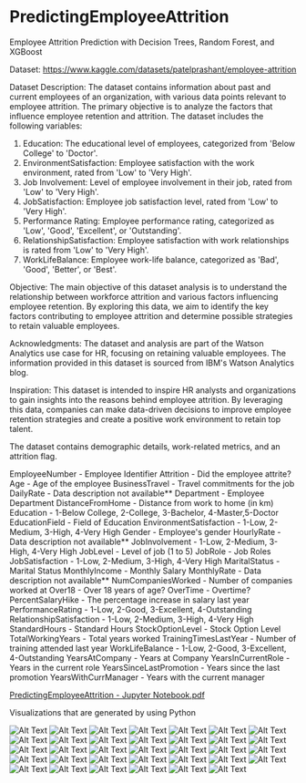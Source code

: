 ﻿# PredictingEmployeeAttrition

Employee Attrition Prediction with Decision Trees, Random Forest, and XGBoost

Dataset: https://www.kaggle.com/datasets/patelprashant/employee-attrition

Dataset Description:
The dataset contains information about past and current employees of an organization, with various data points relevant to employee attrition. The primary objective is to analyze the factors that influence employee retention and attrition. The dataset includes the following variables:

1. Education: The educational level of employees, categorized from 'Below College' to 'Doctor'.
2. EnvironmentSatisfaction: Employee satisfaction with the work environment, rated from 'Low' to 'Very High'.
3. Job Involvement: Level of employee involvement in their job, rated from 'Low' to 'Very High'.
4. JobSatisfaction: Employee job satisfaction level, rated from 'Low' to 'Very High'.
5. Performance Rating: Employee performance rating, categorized as 'Low', 'Good', 'Excellent', or 'Outstanding'.
6. RelationshipSatisfaction: Employee satisfaction with work relationships is rated from 'Low' to 'Very High'.
7. WorkLifeBalance: Employee work-life balance, categorized as 'Bad', 'Good', 'Better', or 'Best'.

Objective:
The main objective of this dataset analysis is to understand the relationship between workforce attrition and various factors influencing employee retention. By exploring this data, we aim to identify the key factors contributing to employee attrition and determine possible strategies to retain valuable employees.

Acknowledgments:
The dataset and analysis are part of the Watson Analytics use case for HR, focusing on retaining valuable employees. The information provided in this dataset is sourced from IBM's Watson Analytics blog.

Inspiration:
This dataset is intended to inspire HR analysts and organizations to gain insights into the reasons behind employee attrition. By leveraging this data, companies can make data-driven decisions to improve employee retention strategies and create a positive work environment to retain top talent.

The dataset contains demographic details, work-related metrics, and an attrition flag.

EmployeeNumber - Employee Identifier
Attrition - Did the employee attrite?
Age - Age of the employee
BusinessTravel - Travel commitments for the job
DailyRate - Data description not available**
Department - Employee Department
DistanceFromHome - Distance from work to home (in km)
Education - 1-Below College, 2-College, 3-Bachelor, 4-Master,5-Doctor
EducationField - Field of Education
EnvironmentSatisfaction - 1-Low, 2-Medium, 3-High, 4-Very High
Gender - Employee's gender
HourlyRate - Data description not available**
JobInvolvement - 1-Low, 2-Medium, 3-High, 4-Very High
JobLevel - Level of job (1 to 5)
JobRole - Job Roles
JobSatisfaction - 1-Low, 2-Medium, 3-High, 4-Very High
MaritalStatus - Marital Status
MonthlyIncome - Monthly Salary
MonthlyRate - Data description not available**
NumCompaniesWorked - Number of companies worked at
Over18 - Over 18 years of age?
OverTime - Overtime?
PercentSalaryHike - The percentage increase in salary last year
PerformanceRating - 1-Low, 2-Good, 3-Excellent, 4-Outstanding
RelationshipSatisfaction - 1-Low, 2-Medium, 3-High, 4-Very High
StandardHours - Standard Hours
StockOptionLevel - Stock Option Level
TotalWorkingYears - Total years worked
TrainingTimesLastYear - Number of training attended last year
WorkLifeBalance - 1-Low, 2-Good, 3-Excellent, 4-Outstanding
YearsAtCompany - Years at Company
YearsInCurrentRole - Years in the current role
YearsSinceLastPromotion - Years since the last promotion
YearsWithCurrManager - Years with the current manager

[PredictingEmployeeAttrition - Jupyter Notebook.pdf](https://github.com/NabidAlam/PredictingEmployeeAttrition/files/12235084/PredictingEmployeeAttrition.-.Jupyter.Notebook.pdf)

Visualizations that are generated by using Python

![Alt Text](https://github.com/NabidAlam/PredictingEmployeeAttrition/blob/main/PredictingEmployeeAttrition/output_5_0.png)
![Alt Text](https://github.com/NabidAlam/PredictingEmployeeAttrition/blob/main/PredictingEmployeeAttrition/output_6_0.png)
![Alt Text](https://github.com/NabidAlam/PredictingEmployeeAttrition/blob/main/PredictingEmployeeAttrition/output_10_0.png)
![Alt Text](https://github.com/NabidAlam/PredictingEmployeeAttrition/blob/main/PredictingEmployeeAttrition/output_12_0.png)
![Alt Text](https://github.com/NabidAlam/PredictingEmployeeAttrition/blob/main/PredictingEmployeeAttrition/output_13_0.png)
![Alt Text](https://github.com/NabidAlam/PredictingEmployeeAttrition/blob/main/PredictingEmployeeAttrition/output_14_0.png)
![Alt Text](https://github.com/NabidAlam/PredictingEmployeeAttrition/blob/main/PredictingEmployeeAttrition/output_15_0.png)
![Alt Text](https://github.com/NabidAlam/PredictingEmployeeAttrition/blob/main/PredictingEmployeeAttrition/output_21_0.png)
![Alt Text](https://github.com/NabidAlam/PredictingEmployeeAttrition/blob/main/PredictingEmployeeAttrition/output_31_0.png)
![Alt Text](https://github.com/NabidAlam/PredictingEmployeeAttrition/blob/main/PredictingEmployeeAttrition/output_33_0.png)
![Alt Text](https://github.com/NabidAlam/PredictingEmployeeAttrition/blob/main/PredictingEmployeeAttrition/output_34_1.png)
![Alt Text](https://github.com/NabidAlam/PredictingEmployeeAttrition/blob/main/PredictingEmployeeAttrition/output_35_1.png)
![Alt Text](https://github.com/NabidAlam/PredictingEmployeeAttrition/blob/main/PredictingEmployeeAttrition/output_36_1.png)
![Alt Text](https://github.com/NabidAlam/PredictingEmployeeAttrition/blob/main/PredictingEmployeeAttrition/output_41_0.png)
![Alt Text](https://github.com/NabidAlam/PredictingEmployeeAttrition/blob/main/PredictingEmployeeAttrition/output_42_0.png)
![Alt Text](https://github.com/NabidAlam/PredictingEmployeeAttrition/blob/main/PredictingEmployeeAttrition/output_43_1.png)
![Alt Text](https://github.com/NabidAlam/PredictingEmployeeAttrition/blob/main/PredictingEmployeeAttrition/output_44_1.png)
![Alt Text](https://github.com/NabidAlam/PredictingEmployeeAttrition/blob/main/PredictingEmployeeAttrition/output_45_1.png)
![Alt Text](https://github.com/NabidAlam/PredictingEmployeeAttrition/blob/main/PredictingEmployeeAttrition/output_50_1.png)
![Alt Text](https://github.com/NabidAlam/PredictingEmployeeAttrition/blob/main/PredictingEmployeeAttrition/output_51_1.png)
![Alt Text](https://github.com/NabidAlam/PredictingEmployeeAttrition/blob/main/PredictingEmployeeAttrition/output_52_1.png)
![Alt Text](https://github.com/NabidAlam/PredictingEmployeeAttrition/blob/main/PredictingEmployeeAttrition/output_62_0.png)
![Alt Text](https://github.com/NabidAlam/PredictingEmployeeAttrition/blob/main/PredictingEmployeeAttrition/output_63_1.png)
![Alt Text](https://github.com/NabidAlam/PredictingEmployeeAttrition/blob/main/PredictingEmployeeAttrition/output_64_0.png)
![Alt Text](https://github.com/NabidAlam/PredictingEmployeeAttrition/blob/main/PredictingEmployeeAttrition/output_67_0.png)
![Alt Text](https://github.com/NabidAlam/PredictingEmployeeAttrition/blob/main/PredictingEmployeeAttrition/output_68_1.png)
![Alt Text](https://github.com/NabidAlam/PredictingEmployeeAttrition/blob/main/PredictingEmployeeAttrition/output_69_0.png)
![Alt Text](https://github.com/NabidAlam/PredictingEmployeeAttrition/blob/main/PredictingEmployeeAttrition/output_72_1.png)
![Alt Text](https://github.com/NabidAlam/PredictingEmployeeAttrition/blob/main/PredictingEmployeeAttrition/output_73_0.png)
![Alt Text](https://github.com/NabidAlam/PredictingEmployeeAttrition/blob/main/PredictingEmployeeAttrition/output_76_0.png)
![Alt Text](https://github.com/NabidAlam/PredictingEmployeeAttrition/blob/main/PredictingEmployeeAttrition/output_79_1.png)
![Alt Text](https://github.com/NabidAlam/PredictingEmployeeAttrition/blob/main/PredictingEmployeeAttrition/output_79_3.png)
![Alt Text](https://github.com/NabidAlam/PredictingEmployeeAttrition/blob/main/PredictingEmployeeAttrition/output_80_1.png)
![Alt Text](https://github.com/NabidAlam/PredictingEmployeeAttrition/blob/main/PredictingEmployeeAttrition/output_81_0.png)



